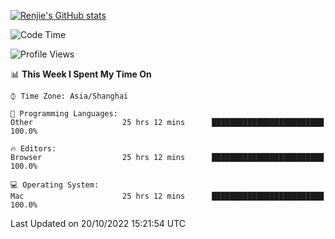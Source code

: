 [![Renjie's GitHub stats](https://github-readme-stats.vercel.app/api?username=liurenjie1024&show_icons=true&theme=chartreuse-dark)](https://github.com/anuraghazra/github-readme-stats)

<!--START_SECTION:waka-->
![Code Time](http://img.shields.io/badge/Code%20Time-259%20hrs%2047%20mins-blue)

![Profile Views](http://img.shields.io/badge/Profile%20Views-5-blue)

📊 **This Week I Spent My Time On** 

```text
⌚︎ Time Zone: Asia/Shanghai

💬 Programming Languages: 
Other                    25 hrs 12 mins      █████████████████████████   100.0%

🔥 Editors: 
Browser                  25 hrs 12 mins      █████████████████████████   100.0%

💻 Operating System: 
Mac                      25 hrs 12 mins      █████████████████████████   100.0%

```


 Last Updated on 20/10/2022 15:21:54 UTC
<!--END_SECTION:waka-->

